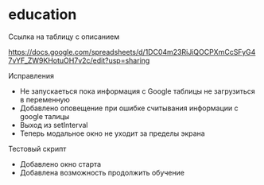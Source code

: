# education


Ссылка на таблицу с описанием

https://docs.google.com/spreadsheets/d/1DC04m23RiJiQOCPXmCcSFyG47vYF_ZW9KHotuOH7v2c/edit?usp=sharing


Исправления

- Не запускаеться пока информация с Google таблицы не загрузиться в переменную
- Добавлено оповещение при ошибке считывания информации с google талицы
- Выход из setInterval
- Теперь модальное окно не уходит за пределы экрана 


Тестовый скрипт

- Добавлено окно старта
- Добавлена возможность продолжить обучение
